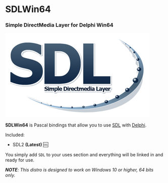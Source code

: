 # SDLWin64
### Simple DirectMedia Layer for Delphi Win64

![Simple DirectMedia Layer](media/SDL_logo.png)

**SDLWin64** is Pascal bindings that allow you to use <a href="https://libsdl.org" target="_blank">SDL</a>  with <a href="https://www.embarcadero.com/es/products/delphi" target="_blank">Delphi</a>.

Included:
- SDL2 **(Latest)** :cool:

You simply add `SDL` to your uses section and everything will be linked in and ready for use.

***NOTE**: This distro is designed to work on Windows 10 or higher, 64 bits only.*

